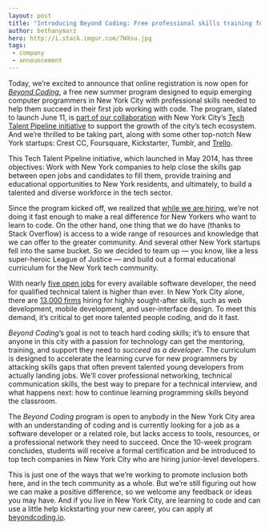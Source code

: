 ```yaml
---
layout: post
title: "Introducing Beyond Coding: Free professional skills training for emerging devs in NYC"
author: bethanymarz
hero: http://i.stack.imgur.com/7WXsu.jpg
tags:
 - company
 - announcement
---
```


Today, we’re excited to announce that online registration is now open for <a href="https://www.beyondcoding.io/"><em>Beyond Coding</em></a>, a free new summer program designed to equip emerging computer programmers in New York City with professional skills needed to help them succeed in their first job working with code. The program, slated to launch June 11, is <a href="http://blog.stackoverflow.com/2015/02/education-begins-at-home-improving-developer-training-in-nyc/">part of our collaboration</a> with New York City’s <a href="http://www.techtalentpipeline.nyc/">Tech Talent Pipeline initiative</a> to support the growth of the city’s tech ecosystem. And we’re thrilled to be taking part, along with some other top-notch New York startups: Crest CC, Foursquare, Kickstarter, Tumblr, and <a href="http://behindthescenesrecruiter.com/post/118208180824/announcing-beyond-coding#.VUj1rdpVikp">Trello</a>.

This Tech Talent Pipeline initiative, which launched in May 2014, has three objectives: Work with New York companies to help close the skills gap between open jobs and candidates to fill them, provide training and educational opportunities to New York residents, and ultimately, to build a talented and diverse workforce in the tech sector.

Since the program kicked off, we realized that <a href="http://stackexchange.com/work-here">while we are hiring</a>, we’re not doing it fast enough to make a real difference for New Yorkers who want to learn to code. On the other hand, one thing that we do have (thanks to Stack Overflow) is access to a wide range of resources and knowledge that we can offer to the greater community. And several other New York startups fell into the same bucket. So we decided to team up &#8212; you know, like a less super-heroic League of Justice &#8212; and build out a formal educational curriculum for the New York tech community.

With nearly <a href="http://venturebeat.com/2012/12/31/hiring-and-hirable-in-2013-agile-developers/">five open jobs</a> for every available software developer, the need for qualified technical talent is higher than ever. In New York City alone, there are <a href="http://www1.nyc.gov/office-of-the-mayor/news/114-15/mayor-bill-de-blasio-nyc-tech-talent-pipeline-industry-partners-commitments-to">13,000 firms</a> hiring for highly sought-after skills, such as web development, mobile development, and user-interface design. To meet this demand, it’s critical to get more talented people coding, and do it fast.

<em>Beyond Coding</em>’s goal is not to teach hard coding skills; it’s to ensure that anyone in this city with a passion for technology can get the mentoring, training, and support they need to <em>succeed as a developer</em>. The curriculum is designed to accelerate the learning curve for new programmers by attacking skills gaps that often prevent talented young developers from actually landing jobs. We’ll cover professional networking, technical communication skills, the best way to prepare for a technical interview, and what happens next: how to continue learning programming skills beyond the classroom.

The <em>Beyond Coding</em> program is open to anybody in the New York City area with an understanding of coding and is currently looking for a job as a software developer or a related role, but lacks access to tools, resources, or a professional network they need to succeed. Once the 10-week program concludes, students will receive a formal certification and be introduced to top tech companies in New York City who are hiring junior-level developers.

This is just one of the ways that we’re working to promote inclusion both here, and in the tech community as a whole. But we’re still figuring out how we can make a positive difference, so we welcome any feedback or ideas you may have. And if you live in New York City, are learning to code and can use a little help kickstarting your new career, you can apply at <a href="https://www.beyondcoding.io/">beyondcoding.io</a>.